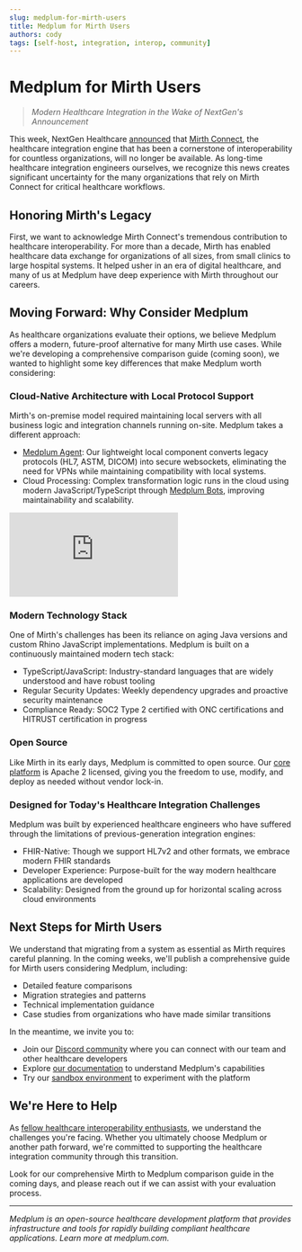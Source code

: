 ```yaml
---
slug: medplum-for-mirth-users
title: Medplum for Mirth Users
authors: cody
tags: [self-host, integration, interop, community]
---
```


# Medplum for Mirth Users 

> *Modern Healthcare Integration in the Wake of NextGen's Announcement*

This week, NextGen Healthcare [announced](https://forums.mirthproject.io/forum/mirth-connect/general-discussion/186098-new-era-for-mirth%C2%AE-connect-by-nextgen-healthcare-begins-with-version-4-6) that [Mirth Connect](https://www.nextgen.com/insight/interop/demo/mirth-family-insights), the healthcare integration engine that has been a cornerstone of interoperability for countless organizations, will no longer be available. As long-time healthcare integration engineers ourselves, we recognize this news creates significant uncertainty for the many organizations that rely on Mirth Connect for critical healthcare workflows.

## Honoring Mirth's Legacy

First, we want to acknowledge Mirth Connect's tremendous contribution to healthcare interoperability. For more than a decade, Mirth has enabled healthcare data exchange for organizations of all sizes, from small clinics to large hospital systems. It helped usher in an era of digital healthcare, and many of us at Medplum have deep experience with Mirth throughout our careers.

## Moving Forward: Why Consider Medplum

As healthcare organizations evaluate their options, we believe Medplum offers a modern, future-proof alternative for many Mirth use cases. While we're developing a comprehensive comparison guide (coming soon), we wanted to highlight some key differences that make Medplum worth considering:

### Cloud-Native Architecture with Local Protocol Support

Mirth's on-premise model required maintaining local servers with all business logic and integration channels running on-site. Medplum takes a different approach:

* [Medplum Agent](/docs/agent): Our lightweight local component converts legacy protocols (HL7, ASTM, DICOM) into secure websockets, eliminating the need for VPNs while maintaining compatibility with local systems.
* Cloud Processing: Complex transformation logic runs in the cloud using modern JavaScript/TypeScript through [Medplum Bots](/docs/bots/bot-basics), improving maintainability and scalability.

<div className="responsive-iframe-wrapper">
  <iframe src="https://www.youtube.com/embed/MmE3Dn939B4?start=0" title="YouTube video player" frameborder="0" allow="accelerometer; autoplay; clipboard-write; encrypted-media; gyroscope; picture-in-picture" allowfullscreen></iframe>
</div>


### Modern Technology Stack

One of Mirth's challenges has been its reliance on aging Java versions and custom Rhino JavaScript implementations. Medplum is built on a continuously maintained modern tech stack:

* TypeScript/JavaScript: Industry-standard languages that are widely understood and have robust tooling
* Regular Security Updates: Weekly dependency upgrades and proactive security maintenance
* Compliance Ready: SOC2 Type 2 certified with ONC certifications and HITRUST certification in progress

### Open Source
Like Mirth in its early days, Medplum is committed to open source. Our [core platform](https://github.com/medplum/medplum) is Apache 2 licensed, giving you the freedom to use, modify, and deploy as needed without vendor lock-in.

### Designed for Today's Healthcare Integration Challenges
Medplum was built by experienced healthcare engineers who have suffered through the limitations of previous-generation integration engines:

* FHIR-Native: Though we support HL7v2 and other formats, we embrace modern FHIR standards
* Developer Experience: Purpose-built for the way modern healthcare applications are developed
* Scalability: Designed from the ground up for horizontal scaling across cloud environments

## Next Steps for Mirth Users
We understand that migrating from a system as essential as Mirth requires careful planning. In the coming weeks, we'll publish a comprehensive guide for Mirth users considering Medplum, including:

* Detailed feature comparisons
* Migration strategies and patterns
* Technical implementation guidance
* Case studies from organizations who have made similar transitions

In the meantime, we invite you to:

* Join our [Discord community](https://discord.gg/medplum) where you can connect with our team and other healthcare developers
* Explore [our documentation](/docs) to understand Medplum's capabilities
* Try our [sandbox environment](https://app.medplum.com/register) to experiment with the platform

## We're Here to Help
As [fellow healthcare interoperability enthusiasts](/about), we understand the challenges you're facing. Whether you ultimately choose Medplum or another path forward, we're committed to supporting the healthcare integration community through this transition.


Look for our comprehensive Mirth to Medplum comparison guide in the coming days, and please reach out if we can assist with your evaluation process.

<hr />

*Medplum is an open-source healthcare development platform that provides infrastructure and tools for rapidly building compliant healthcare applications. Learn more at medplum.com.*
